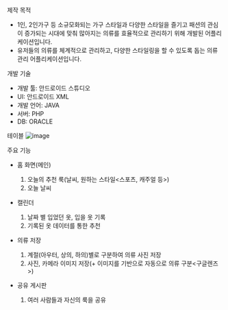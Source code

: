 제작 목적
 * 1인, 2인가구 등 소규모화되는 가구 스타일과 다양한 스타일을 즐기고 패션의 관심이 증가되는 시대에 맞춰 많아지는 의류를 효율적으로 관리하기 위해 개발된 어플리케이션입니다.
 * 유저들의 의류를 체계적으로 관리하고, 다양한 스타일링을 할 수 있도록 돕는 의류관리 어플리케이션입니다.  

개발 기술
 * 개발 툴: 안드로이드 스튜디오
 * UI: 안드로이드 XML
 * 개발 언어: JAVA
 * 서버: PHP
 * DB: ORACLE

테이블
![image](https://github.com/user-attachments/assets/e71e81de-b787-41cf-9a0a-054a02cd5db3)

주요 기능
 * 홈 화면(메인)
   1. 오늘의 추천 룩(날씨, 원하는 스타일<스포츠, 캐주얼 등>)
   2. 오늘 날씨

  * 캘린더
    1. 날짜 별 입었던 옷, 입을 옷 기록
    2. 기록된 옷 데이터를 통한 추천

  * 의류 저장
    1. 계절(아우터, 상의, 하의)별로 구분하여 의류 사진 저장
    2. 사진, 카메라 이미지 저장(+ 이미지를 기반으로 자동으로 의류 구분<구글렌즈>)

  * 공유 게시판
    1. 여러 사람들과 자신의 룩을 공유
